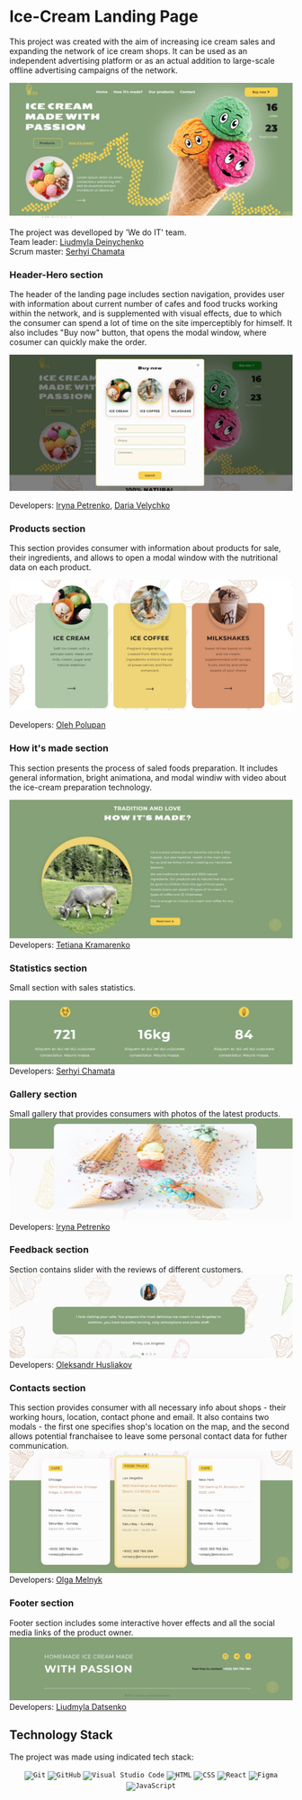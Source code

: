 # Ice-Cream Landing Page

This project was created with the aim of increasing ice cream sales and
expanding the network of ice cream shops. It can be used as an independent
advertising platform or as an actual addition to large-scale offline advertising
campaigns of the network.

![IceCream](./assets/01.jpg)

The project was develloped by 'We do IT' team.  
Team leader: <a href="https://github.com/Milosska">Liudmyla Deinychenko</a>  
Scrum master: <a href="https://github.com/SergyChamata">Serhyi Chamata</a>

### Header-Hero section

The header of the landing page includes section navigation, provides user with
information about current number of cafes and food trucks working within the
network, and is supplemented with visual effects, due to which the consumer can
spend a lot of time on the site imperceptibly for himself. It also includes "Buy
now" button, that opens the modal window, where cosumer can quickly make the
order.

![IceCreamHeaderModal](./assets/02.jpg)

Developers: <a href="https://github.com/IrynaVal">Iryna Petrenko</a>,
<a href="https://github.com/dariia-velychko">Daria Velychko</a>

### Products section

This section provides consumer with information about products for sale, their
ingredients, and allows to open a modal window with the nutritional data on each
product.

![IceCreamProducts](./assets/03.jpg)

Developers: <a href="https://github.com/Oleh202208">Oleh Polupan</a>

### How it's made section

This section presents the process of saled foods preparation. It includes
general information, bright animationa, and modal windiw with video about the
ice-cream preparation technology.

![IceCreamHowItsMade](./assets/04.jpg)  
Developers: <a href="https://github.com/Tatiana1910">Tetiana Kramarenko</a>

### Statistics section

Small section with sales statistics.

![IceCreamStatistics](./assets/05.jpg)  
Developers: <a href="https://github.com/SergyChamata">Serhyi Chamata</a>

### Gallery section

Small gallery that provides consumers with photos of the latest products.
![IceCreamGallery](./assets/06.jpg)  
Developers: <a href="https://github.com/IrynaVal">Iryna Petrenko</a>

### Feedback section

Section contains slider with the reviews of different customers.
![IceCreamReviews](./assets/07.jpg)  
Developers: <a href="https://github.com/AlexGusl97">Oleksandr Husliakov </a>

### Contacts section

This section provides consumer with all necessary info about shops - their
working hours, location, contact phone and email. It also contains two modals -
the first one specifies shop's location on the map, and the second allows
potential franchaisee to leave some personal contact data for futher
communication.  
![IceCreamContacts](./assets/08.jpg)  
Developers: <a href="https://github.com/Olga-Melnyk">Olga Melnyk</a>

### Footer section

Footer section includes some interactive hover effects and all the social media
links of the product owner.  
![IceCreamFooter](./assets/09.jpg)  
Developers: <a href="https://github.com/Luidmyla007">Liudmyla Datsenko</a>

## Technology Stack

The project was made using indicated tech stack:

<div align="center">
	<code><img height="50" src="https://user-images.githubusercontent.com/25181517/192108372-f71d70ac-7ae6-4c0d-8395-51d8870c2ef0.png" alt="Git" title="Git" /></code>
	<code><img height="50" src="https://user-images.githubusercontent.com/25181517/192108374-8da61ba1-99ec-41d7-80b8-fb2f7c0a4948.png" alt="GitHub" title="GitHub" /></code>
	<code><img height="50" src="https://user-images.githubusercontent.com/25181517/192108891-d86b6220-e232-423a-bf5f-90903e6887c3.png" alt="Visual Studio Code" title="Visual Studio Code" /></code>
	<code><img height="50" src="https://user-images.githubusercontent.com/25181517/192158954-f88b5814-d510-4564-b285-dff7d6400dad.png" alt="HTML" title="HTML" /></code>
	<code><img height="50" src="https://user-images.githubusercontent.com/25181517/183898674-75a4a1b1-f960-4ea9-abcb-637170a00a75.png" alt="CSS" title="CSS" /></code>
    <code><img height="50" src="https://user-images.githubusercontent.com/25181517/192158956-48192682-23d5-4bfc-9dfb-6511ade346bc.png" alt="React" title="Sass" /></code>
	<code><img height="50" src="https://user-images.githubusercontent.com/25181517/189715289-df3ee512-6eca-463f-a0f4-c10d94a06b2f.png" alt="Figma" title="Figma" /></code>
	<code><img height="50" src="https://user-images.githubusercontent.com/25181517/117447155-6a868a00-af3d-11eb-9cfe-245df15c9f3f.png" alt="JavaScript" title="JavaScript" /></code>
	</div>
